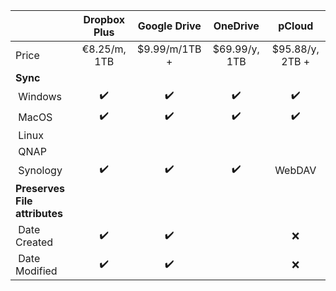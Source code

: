 |                             | Dropbox Plus     | Google Drive     | OneDrive         | pCloud           |
| --------------------------- |:----------------:|:----------------:|:----------------:|:----------------:|
| Price                       | €8.25/m, 1TB     | $9.99/m/1TB +    | $69.99/y, 1TB    | $95.88/y, 2TB +  |
| __Sync__                    |                  |                  |                  |                  |
| &nbsp;Windows               |:heavy_check_mark:|:heavy_check_mark:|:heavy_check_mark:|:heavy_check_mark:|
| &nbsp;MacOS                 |:heavy_check_mark:|:heavy_check_mark:|:heavy_check_mark:|:heavy_check_mark:|
| &nbsp;Linux                 |                  |                  |                  |                  |
| &nbsp;QNAP                  |                  |                  |                  |                  |
| &nbsp;Synology              |:heavy_check_mark:|:heavy_check_mark:|:heavy_check_mark:| WebDAV           |
| __Preserves File attributes__ |                |                  |                  |                  |
| &nbsp;Date Created          |:heavy_check_mark:|:heavy_check_mark:|                  |:x:               |
| &nbsp;Date Modified         |:heavy_check_mark:|:heavy_check_mark:|                  |:x:               |

<!---
|                             |:heavy_check_mark:|:x:               |                  |                  |
|                             |                  |                  |                  |                  |
-->
